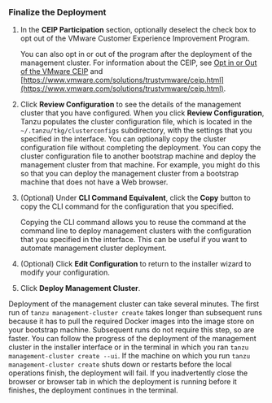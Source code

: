 ### Finalize the Deployment


1. In the **CEIP Participation** section, optionally deselect the check box to opt out of the VMware Customer Experience Improvement Program.

   You can also opt in or out of the program after the deployment of the management cluster. For information about the CEIP, see [Opt in or Out of the VMware CEIP](https://docs.vmware.com/en/VMware-Tanzu-Kubernetes-Grid/1.3/vmware-tanzu-kubernetes-grid-13/GUID-cluster-lifecycle-multiple-management-clusters.html#ceip) and [https://www.vmware.com/solutions/trustvmware/ceip.html](https://www.vmware.com/solutions/trustvmware/ceip.html).
   <!--note to self - this is a vmware.com url, question out to eng-team on this-->
2. Click **Review Configuration** to see the details of the management cluster that you have configured. When you click **Review Configuration**, Tanzu populates the cluster configuration file, which is located in the `~/.tanzu/tkg/clusterconfigs` subdirectory, with the settings that you specified in the interface. You can optionally copy the cluster configuration file without completing the deployment. You can copy the cluster configuration file to another bootstrap machine and deploy the management cluster from that machine. For example, you might do this so that you can deploy the management cluster from a bootstrap machine that does not have a Web browser.
<!--The image below shows the configuration for a deployment to vSphere.
   ![Review the management cluster configuration](../images/review-settings-vsphere.png)-->
3. (Optional) Under **CLI Command Equivalent**, click the **Copy** button to copy the CLI command for the configuration that you specified.

   Copying the CLI command allows you to reuse the command at the command line to deploy management clusters with the configuration that you specified in the interface. This can be useful if you want to automate management cluster deployment.

4. (Optional) Click **Edit Configuration** to return to the installer wizard to modify your configuration.
5. Click **Deploy Management Cluster**.

Deployment of the management cluster can take several minutes. The first run of `tanzu management-cluster create` takes longer than subsequent runs because it has to pull the required Docker images into the image store on your bootstrap machine. Subsequent runs do not require this step, so are faster. You can follow the progress of the deployment of the management cluster in the installer interface or in the terminal in which you ran `tanzu management-cluster create --ui`. If the machine on which you run `tanzu management-cluster create` shuts down or restarts before the local operations finish, the deployment will fail. If you inadvertently close the browser or browser tab in which the deployment is running before it finishes, the deployment continues in the terminal.
   
<!-- **NOTE**: The screen capture below shows the deployment status page in Tanzu Kubernetes Grid v1.3.1.

   ![Monitor the management cluster deployment](../images/mgmt-cluster-deployment.png)-->   

<!--## <a id="what-next"></a> What to Do Next

- If you enabled identity management on the management cluster, you must perform post-deployment configuration steps to allow users to access the management cluster. For more information, see [Configure Identity Management After Management Cluster Deployment](configure-id-mgmt.md).
- For information about what happened during the deployment of the management cluster and how to connect `kubectl` to the management cluster, see [Examine the Management Cluster Deployment](verify-deployment.md).
- If you need to deploy more than one management cluster, on any or all of vSphere, Azure, and Amazon EC2, see [Manage Your Management Clusters](../cluster-lifecycle/multiple-management-clusters.md). This topic also provides information about how to add existing management clusters to your CLI instance, obtain credentials, scale and delete management clusters, add namespaces, and how to opt in or out of the CEIP.-->